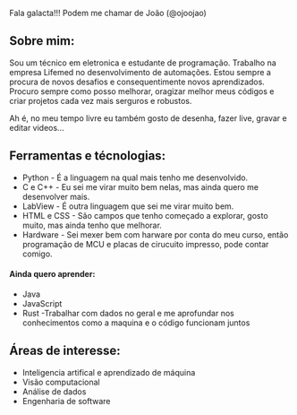 Fala galacta!!! Podem me chamar de João (@ojoojao)

## Sobre mim:
Sou um técnico em eletronica e estudante de programação. Trabalho na empresa Lifemed no desenvolvimento de automações.
Estou sempre a procura de novos desafios e consequentimente novos aprendizados.
Procuro sempre como posso melhorar, oragizar melhor meus códigos e criar projetos cada vez mais serguros e robustos.

Ah é, no meu tempo livre eu também gosto de desenha, fazer live, gravar e editar videos...

## Ferramentas e técnologias:
- Python - É a linguagem na qual mais tenho me desenvolvido.
- C e C++ - Eu sei me virar muito bem nelas, mas ainda quero me desenvolver mais.
- LabView - É outra linguagem que sei me virar muito bem.
- HTML e CSS - São campos que tenho começado a explorar, gosto muito, mas ainda tenho que melhorar.
- Hardware - Sei mexer bem com harware por conta do meu curso, então programação de MCU e placas de cirucuito impresso, pode contar comigo.

#### Ainda quero aprender:
- Java 
- JavaScript
- Rust
-Trabalhar com dados no geral e me aprofundar nos conhecimentos como a maquina e o código funcionam juntos

## Áreas de interesse:
- Inteligencia artifical e aprendizado de máquina 
- Visão computacional 
- Análise de dados
- Engenharia de software 

